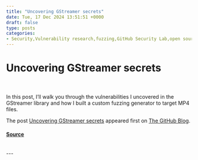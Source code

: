 ```yaml
---
title: "Uncovering GStreamer secrets"
date: Tue, 17 Dec 2024 13:51:51 +0000
draft: false
type: posts
categories: 
- Security,Vulnerability research,fuzzing,GitHub Security Lab,open source
---
```

# Uncovering GStreamer secrets

<br/>

<br/>
In this post, I’ll walk you through the vulnerabilities I uncovered in the GStreamer library and how I built a custom fuzzing generator to target MP4 files.

The post [Uncovering GStreamer secrets](https://github.blog/security/vulnerability-research/uncovering-gstreamer-secrets/) appeared first on [The GitHub Blog](https://github.blog).

#### [Source](https://github.blog/security/vulnerability-research/uncovering-gstreamer-secrets/)

<br/>
---

